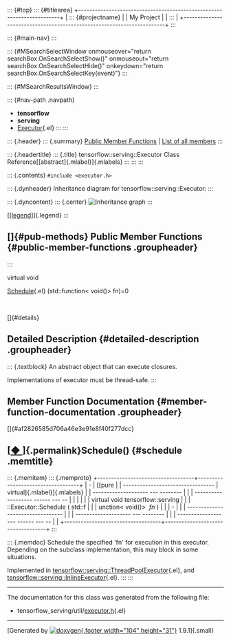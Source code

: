 ::: {#top}
::: {#titlearea}
+-----------------------------------------------------------------------+
| ::: {#projectname}                                                    |
| My Project                                                            |
| :::                                                                   |
+-----------------------------------------------------------------------+
:::

::: {#main-nav}
:::

::: {#MSearchSelectWindow onmouseover="return searchBox.OnSearchSelectShow()" onmouseout="return searchBox.OnSearchSelectHide()" onkeydown="return searchBox.OnSearchSelectKey(event)"}
:::

::: {#MSearchResultsWindow}
:::

::: {#nav-path .navpath}
-   **tensorflow**
-   **serving**
-   [Executor](classtensorflow_1_1serving_1_1Executor.html){.el}
:::
:::

::: {.header}
::: {.summary}
[Public Member Functions](#pub-methods) \| [List of all
members](classtensorflow_1_1serving_1_1Executor-members.html)
:::

::: {.headertitle}
::: {.title}
tensorflow::serving::Executor Class
Reference[[abstract]{.mlabel}]{.mlabels}
:::
:::
:::

::: {.contents}
`#include <executor.h>`

::: {.dynheader}
Inheritance diagram for tensorflow::serving::Executor:
:::

::: {.dyncontent}
::: {.center}
![Inheritance
graph](classtensorflow_1_1serving_1_1Executor__inherit__graph.png)
:::

[\[[legend](graph_legend.html)\]]{.legend}
:::

[]{#pub-methods} Public Member Functions {#public-member-functions .groupheader}
----------------------------------------
:::

virtual void 

[Schedule](classtensorflow_1_1serving_1_1Executor.html#af2826585d706a46e3e91e8f40f277dcc){.el}
(std::function\< void()\> fn)=0

 

[]{#details}

Detailed Description {#detailed-description .groupheader}
--------------------

::: {.textblock}
An abstract object that can execute closures.

Implementations of executor must be thread-safe.
:::

Member Function Documentation {#member-function-documentation .groupheader}
-----------------------------

[]{#af2826585d706a46e3e91e8f40f277dcc}

[[◆ ](#af2826585d706a46e3e91e8f40f277dcc)]{.permalink}Schedule() {#schedule .memtitle}
----------------------------------------------------------------

::: {.memitem}
::: {.memproto}
+-----------------------------------+-----------------------------------+
|   -                               | [[pure                            |
| --------------------------------- | virtual]{.mlabel}]{.mlabels}      |
| -------------------- --- -------- |                                   |
| ------------------- ------ --- -- |                                   |
|                                   |                                   |
|  virtual void tensorflow::serving |                                   |
| ::Executor::Schedule   (   std::f |                                   |
| unction\< void()\>    *fn*   )    |                                   |
|   -                               |                                   |
| --------------------------------- |                                   |
| -------------------- --- -------- |                                   |
| ------------------- ------ --- -- |                                   |
+-----------------------------------+-----------------------------------+
:::

::: {.memdoc}
Schedule the specified \'fn\' for execution in this executor. Depending
on the subclass implementation, this may block in some situations.

Implemented in
[tensorflow::serving::ThreadPoolExecutor](classtensorflow_1_1serving_1_1ThreadPoolExecutor.html#a5d81e166c32207d3ce4c378927e0f131){.el},
and
[tensorflow::serving::InlineExecutor](classtensorflow_1_1serving_1_1InlineExecutor.html#a4787bb65866f0b4746d65103cc17761a){.el}.
:::
:::

------------------------------------------------------------------------

The documentation for this class was generated from the following file:

-   tensorflow\_serving/util/[executor.h](executor_8h_source.html){.el}

------------------------------------------------------------------------

[Generated by [![doxygen](doxygen.svg){.footer width="104"
height="31"}](https://www.doxygen.org/index.html) 1.9.1]{.small}
